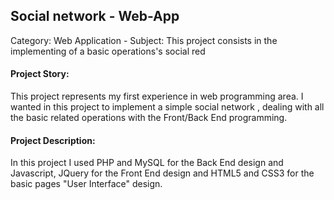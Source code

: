 ## Social network - Web-App
Category: Web Application - Subject: This project consists in the implementing of a basic operations's social red

#### Project Story:
This project represents my first experience in web programming area. I wanted in this project to implement a simple social network
, dealing with all the basic related operations with the Front/Back End programming.

#### Project Description:
In this project I used PHP and MySQL for the Back End design and Javascript, JQuery for the Front End design and HTML5 and CSS3 for the basic pages "User Interface" design.


